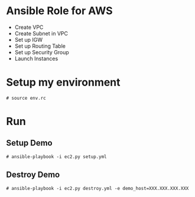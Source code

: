 # Ansible Role for AWS

- Create VPC
- Create Subnet in VPC
- Set up IGW
- Set up Routing Table 
- Set up Security Group
- Launch Instances

# Setup my environment

```
# source env.rc
```

# Run
## Setup Demo

```
# ansible-playbook -i ec2.py setup.yml
```
## Destroy Demo

```
# ansible-playbook -i ec2.py destroy.yml -e demo_host=XXX.XXX.XXX.XXX
```
